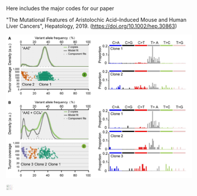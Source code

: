 #

Here includes the major codes for our paper 

"The Mutational Features of Aristolochic Acid–Induced Mouse and Human Liver Cancers", Hepatology, 2019. 
(https://doi.org/10.1002/hep.30863)




![Image description](./fig1.png )


<img src="fig1.png" width="20" />
